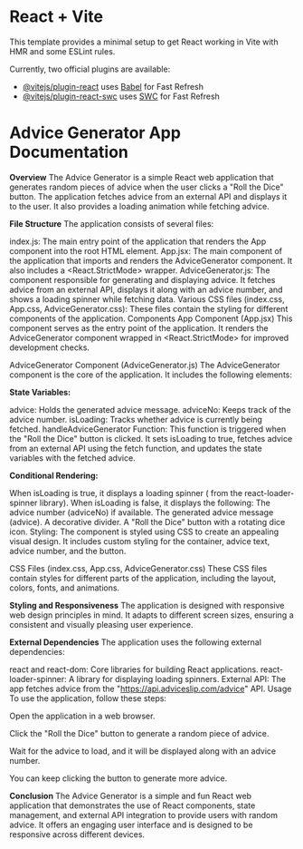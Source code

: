 # React + Vite

This template provides a minimal setup to get React working in Vite with HMR and some ESLint rules.

Currently, two official plugins are available:

- [@vitejs/plugin-react](https://github.com/vitejs/vite-plugin-react/blob/main/packages/plugin-react/README.md) uses [Babel](https://babeljs.io/) for Fast Refresh
- [@vitejs/plugin-react-swc](https://github.com/vitejs/vite-plugin-react-swc) uses [SWC](https://swc.rs/) for Fast Refresh

# Advice Generator App Documentation

**Overview**
The Advice Generator is a simple React web application that generates random pieces of advice when the user clicks a "Roll the Dice" button. The application fetches advice from an external API and displays it to the user. It also provides a loading animation while fetching advice.

**File Structure**
The application consists of several files:

index.js: The main entry point of the application that renders the App component into the root HTML element.
App.jsx: The main component of the application that imports and renders the AdviceGenerator component. It also includes a <React.StrictMode> wrapper.
AdviceGenerator.js: The component responsible for generating and displaying advice. It fetches advice from an external API, displays it along with an advice number, and shows a loading spinner while fetching data.
Various CSS files (index.css, App.css, AdviceGenerator.css): These files contain the styling for different components of the application.
Components
App Component (App.jsx)
This component serves as the entry point of the application. It renders the AdviceGenerator component wrapped in <React.StrictMode> for improved development checks.

AdviceGenerator Component (AdviceGenerator.js)
The AdviceGenerator component is the core of the application. It includes the following elements:

**State Variables:**

advice: Holds the generated advice message.
adviceNo: Keeps track of the advice number.
isLoading: Tracks whether advice is currently being fetched.
handleAdviceGenerator Function: This function is triggered when the "Roll the Dice" button is clicked. It sets isLoading to true, fetches advice from an external API using the fetch function, and updates the state variables with the fetched advice.

**Conditional Rendering:**

When isLoading is true, it displays a loading spinner (<ThreeDots> from the react-loader-spinner library).
When isLoading is false, it displays the following:
The advice number (adviceNo) if available.
The generated advice message (advice).
A decorative divider.
A "Roll the Dice" button with a rotating dice icon.
Styling: The component is styled using CSS to create an appealing visual design. It includes custom styling for the container, advice text, advice number, and the button.

CSS Files (index.css, App.css, AdviceGenerator.css)
These CSS files contain styles for different parts of the application, including the layout, colors, fonts, and animations.

**Styling and Responsiveness**
The application is designed with responsive web design principles in mind. It adapts to different screen sizes, ensuring a consistent and visually pleasing user experience.

**External Dependencies**
The application uses the following external dependencies:

react and react-dom: Core libraries for building React applications.
react-loader-spinner: A library for displaying loading spinners.
External API: The app fetches advice from the "https://api.adviceslip.com/advice" API.
Usage
To use the application, follow these steps:

Open the application in a web browser.

Click the "Roll the Dice" button to generate a random piece of advice.

Wait for the advice to load, and it will be displayed along with an advice number.

You can keep clicking the button to generate more advice.

**Conclusion**
The Advice Generator is a simple and fun React web application that demonstrates the use of React components, state management, and external API integration to provide users with random advice. It offers an engaging user interface and is designed to be responsive across different devices.
